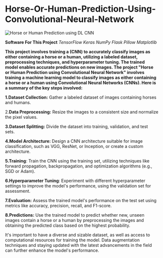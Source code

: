 # Horse-Or-Human-Prediction-Using-Convolutional-Neural-Network
![Horse or Human Prediction using DL CNN](https://github.com/dikshantnarware/Horse-Or-Human-Prediction-Using-Convolutional-Neural-Network/assets/104089564/9aa71f67-12b1-4fad-b351-d22c60b41f93)

**Software For This Project**
_TensorFlow
Keras
NumPy
Flask
Pillow
Matplotlib_

**This project involves training a (CNN) to accurately classify images as either containing a horse or a human, utilizing a labeled dataset,     preprocessing techniques, and hyperparameter tuning. The trained model enables accurate predictions on new images.
The project "Horse or Human Prediction using Convolutional Neural Network" involves training a machine learning model to classify images as either containing a horse or a human using Convolutional Neural Networks (CNNs). Here is a summary of the key steps involved:**

**1.Dataset Collection:** Gather a labeled dataset of images containing horses and humans.

2.**Data Preprocessing:** Resize the images to a consistent size and normalize the pixel values.

**3.Dataset Splitting:** Divide the dataset into training, validation, and test sets.

**4.Model Architecture:** Design a CNN architecture suitable for image classification, such as VGG, ResNet, or Inception, or create a custom architecture.

**5.Training**: Train the CNN using the training set, utilizing techniques like forward propagation, backpropagation, and optimization algorithms (e.g., SGD or Adam).

**6.Hyperparameter Tuning**: Experiment with different hyperparameter settings to improve the model's performance, using the validation set for assessment.

**7.Evaluation:** Assess the trained model's performance on the test set using metrics like accuracy, precision, recall, and F1-score.

**8.Predictions:** Use the trained model to predict whether new, unseen images contain a horse or a human by preprocessing the images and obtaining the predicted class based on the highest probability.

It's important to have a diverse and sizable dataset, as well as access to computational resources for training the model. Data augmentation techniques and staying updated with the latest advancements in the field can further enhance the model's performance.
